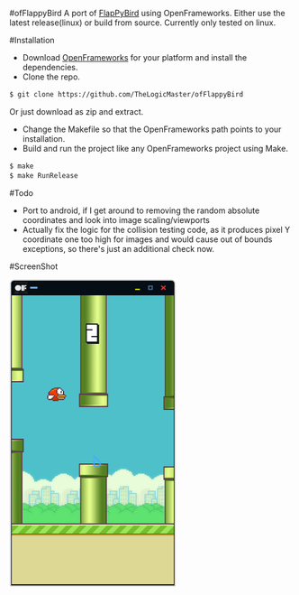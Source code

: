 #ofFlappyBird
A port of [FlapPyBird](https://github.com/sourabhv/FlapPyBird) using OpenFrameworks. Either use the latest release(linux) or build 
from source. Currently only tested on linux. 

#Installation
- Download [OpenFrameworks](https://openframeworks.cc/download/) for your platform and install the dependencies.
- Clone the repo.
```bash
$ git clone https://github.com/TheLogicMaster/ofFlappyBird
```
Or just download as zip and extract.
- Change the Makefile so that the OpenFrameworks path points to your installation.
- Build and run the project like any OpenFrameworks project using Make. 
```bash
$ make
$ make RunRelease
```

#Todo
- Port to android, if I get around to removing the random absolute coordinates and look 
into image scaling/viewports
- Actually fix the logic for the collision testing code, as it produces pixel Y coordinate one 
too high for images and would cause out of bounds exceptions, so there's just an additional
check now.

#ScreenShot

![Flappy Bird](screenshot1.png)